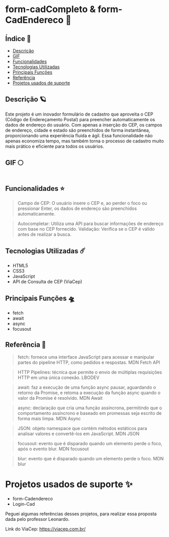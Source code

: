 # form-cadCompleto & form-CadEndereco 🚀 

## Índice 🌠

* [Descrição](#descrição)                            
* [GIF](#GIF)
* [Funcionalidades](#funcionalidades)
* [Tecnologias Utilizadas](#tecnologias-utilizadas)
* [Principais Funções](#principais-funções)
* [Referência](#referência)
* [Projetos usados de suporte](#Projetos-usados-de-suporte)

## Descrição 🪐 

Este projeto é um inovador formulário de cadastro que aproveita o CEP (Código de Endereçamento Postal) para preencher automaticamente os dados de endereço do usuário. Com apenas a inserção do CEP, os campos de endereço, cidade e estado são preenchidos de forma instantânea, proporcionando uma experiência fluida e ágil. Essa funcionalidade não apenas economiza tempo, mas também torna o processo de cadastro muito mais prático e eficiente para todos os usuários.


## GIF 🌕

![]()

## Funcionalidades ⭐

> Campo de CEP: O usuário insere o CEP e, ao perder o foco ou pressionar Enter, os dados de endereço são preenchidos automaticamente.

> Autocompletar: Utiliza uma API para buscar informações de endereço com base no CEP fornecido.
Validação: Verifica se o CEP é válido antes de realizar a busca.

## Tecnologias Utilizadas ☄️

* HTML5
* CSS3
* JavaScript
* API de Consulta de CEP (ViaCep)

## Principais Funções 🛸

* fetch
* await
* async
* focusout

## Referência 🌌

> fetch: fornece uma interface JavaScript para acessar e manipular partes do pipeline HTTP, como pedidos e respostas. MDN Fetch API

> HTTP Pipelines: técnica que permite o envio de múltiplas requisições HTTP em uma única conexão. LBODEV

> await: faz a execução de uma função async pausar, aguardando o retorno da Promise, e retoma a execução da função async quando o valor da Promise é resolvido. MDN Await

> async: declaração que cria uma função assíncrona, permitindo que o comportamento assíncrono e baseado em promessas seja escrito de forma mais limpa. MDN Async

> JSON: objeto namespace que contém métodos estáticos para analisar valores e convertê-los em JavaScript. MDN JSON

> focusout: evento que é disparado quando um elemento perde o foco, após o evento blur. MDN focusout

> blur: evento que é disparado quando um elemento perde o foco. MDN blur

# Projetos usados de suporte ✨

* form-Cadendereco
* Login-Cad

Peguei algumas referências desses projetos, para realizar essa proposta dada pelo professor Leonardo.

Link do ViaCep:  https://viacep.com.br/
